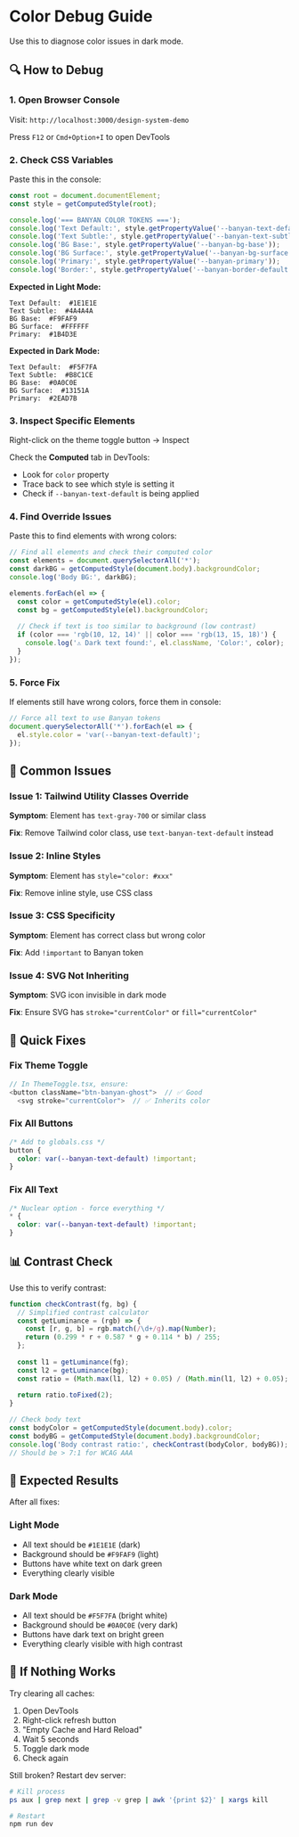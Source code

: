 # Color Debug Guide

Use this to diagnose color issues in dark mode.

## 🔍 How to Debug

### 1. Open Browser Console

Visit: `http://localhost:3000/design-system-demo`

Press `F12` or `Cmd+Option+I` to open DevTools

### 2. Check CSS Variables

Paste this in the console:

```javascript
const root = document.documentElement;
const style = getComputedStyle(root);

console.log('=== BANYAN COLOR TOKENS ===');
console.log('Text Default:', style.getPropertyValue('--banyan-text-default'));
console.log('Text Subtle:', style.getPropertyValue('--banyan-text-subtle'));
console.log('BG Base:', style.getPropertyValue('--banyan-bg-base'));
console.log('BG Surface:', style.getPropertyValue('--banyan-bg-surface'));
console.log('Primary:', style.getPropertyValue('--banyan-primary'));
console.log('Border:', style.getPropertyValue('--banyan-border-default'));
```

**Expected in Light Mode:**
```
Text Default:  #1E1E1E
Text Subtle:  #4A4A4A
BG Base:  #F9FAF9
BG Surface:  #FFFFFF
Primary:  #1B4D3E
```

**Expected in Dark Mode:**
```
Text Default:  #F5F7FA
Text Subtle:  #B8C1CE
BG Base:  #0A0C0E
BG Surface:  #13151A
Primary:  #2EAD7B
```

### 3. Inspect Specific Elements

Right-click on the theme toggle button → Inspect

Check the **Computed** tab in DevTools:
- Look for `color` property
- Trace back to see which style is setting it
- Check if `--banyan-text-default` is being applied

### 4. Find Override Issues

Paste this to find elements with wrong colors:

```javascript
// Find all elements and check their computed color
const elements = document.querySelectorAll('*');
const darkBG = getComputedStyle(document.body).backgroundColor;
console.log('Body BG:', darkBG);

elements.forEach(el => {
  const color = getComputedStyle(el).color;
  const bg = getComputedStyle(el).backgroundColor;
  
  // Check if text is too similar to background (low contrast)
  if (color === 'rgb(10, 12, 14)' || color === 'rgb(13, 15, 18)') {
    console.log('⚠️ Dark text found:', el.className, 'Color:', color);
  }
});
```

### 5. Force Fix

If elements still have wrong colors, force them in console:

```javascript
// Force all text to use Banyan tokens
document.querySelectorAll('*').forEach(el => {
  el.style.color = 'var(--banyan-text-default)';
});
```

## 🐛 Common Issues

### Issue 1: Tailwind Utility Classes Override
**Symptom**: Element has `text-gray-700` or similar class

**Fix**: Remove Tailwind color class, use `text-banyan-text-default` instead

### Issue 2: Inline Styles
**Symptom**: Element has `style="color: #xxx"`

**Fix**: Remove inline style, use CSS class

### Issue 3: CSS Specificity
**Symptom**: Element has correct class but wrong color

**Fix**: Add `!important` to Banyan token

### Issue 4: SVG Not Inheriting
**Symptom**: SVG icon invisible in dark mode

**Fix**: Ensure SVG has `stroke="currentColor"` or `fill="currentColor"`

## 🔧 Quick Fixes

### Fix Theme Toggle
```typescript
// In ThemeToggle.tsx, ensure:
<button className="btn-banyan-ghost">  // ✅ Good
  <svg stroke="currentColor">  // ✅ Inherits color
```

### Fix All Buttons
```css
/* Add to globals.css */
button {
  color: var(--banyan-text-default) !important;
}
```

### Fix All Text
```css
/* Nuclear option - force everything */
* {
  color: var(--banyan-text-default) !important;
}
```

## 📊 Contrast Check

Use this to verify contrast:

```javascript
function checkContrast(fg, bg) {
  // Simplified contrast calculator
  const getLuminance = (rgb) => {
    const [r, g, b] = rgb.match(/\d+/g).map(Number);
    return (0.299 * r + 0.587 * g + 0.114 * b) / 255;
  };
  
  const l1 = getLuminance(fg);
  const l2 = getLuminance(bg);
  const ratio = (Math.max(l1, l2) + 0.05) / (Math.min(l1, l2) + 0.05);
  
  return ratio.toFixed(2);
}

// Check body text
const bodyColor = getComputedStyle(document.body).color;
const bodyBG = getComputedStyle(document.body).backgroundColor;
console.log('Body contrast ratio:', checkContrast(bodyColor, bodyBG));
// Should be > 7:1 for WCAG AAA
```

## 🎯 Expected Results

After all fixes:

### Light Mode
- All text should be `#1E1E1E` (dark)
- Background should be `#F9FAF9` (light)
- Buttons have white text on dark green
- Everything clearly visible

### Dark Mode  
- All text should be `#F5F7FA` (bright white)
- Background should be `#0A0C0E` (very dark)
- Buttons have dark text on bright green
- Everything clearly visible with high contrast

## 🚨 If Nothing Works

Try clearing all caches:

1. Open DevTools
2. Right-click refresh button
3. "Empty Cache and Hard Reload"
4. Wait 5 seconds
5. Toggle dark mode
6. Check again

Still broken? Restart dev server:
```bash
# Kill process
ps aux | grep next | grep -v grep | awk '{print $2}' | xargs kill

# Restart
npm run dev
```

